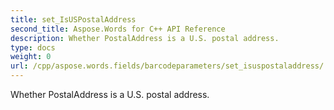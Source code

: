 ```yaml
---
title: set_IsUSPostalAddress
second_title: Aspose.Words for C++ API Reference
description: Whether PostalAddress is a U.S. postal address. 
type: docs
weight: 0
url: /cpp/aspose.words.fields/barcodeparameters/set_isuspostaladdress/
---
```


Whether PostalAddress is a U.S. postal address. 


